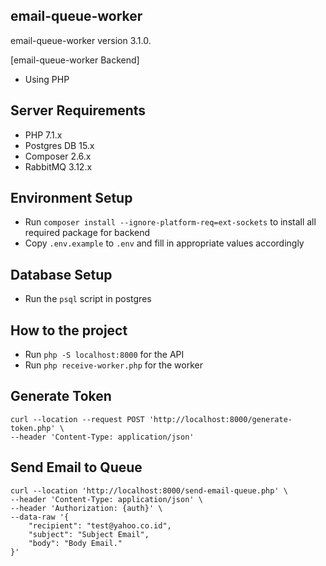 ## email-queue-worker

email-queue-worker version 3.1.0.

[email-queue-worker Backend]

- Using PHP


## Server Requirements

- PHP 7.1.x
- Postgres DB 15.x
- Composer 2.6.x
- RabbitMQ 3.12.x

## Environment Setup

- Run `composer install --ignore-platform-req=ext-sockets` to install all required package for backend
- Copy `.env.example` to `.env` and fill in appropriate values accordingly

## Database Setup

- Run the `psql` script in postgres

## How to the project

- Run `php -S localhost:8000` for the API
- Run `php receive-worker.php` for the worker

## Generate Token

```
curl --location --request POST 'http://localhost:8000/generate-token.php' \
--header 'Content-Type: application/json'
```
## Send Email to Queue

```
curl --location 'http://localhost:8000/send-email-queue.php' \
--header 'Content-Type: application/json' \
--header 'Authorization: {auth}' \
--data-raw '{
    "recipient": "test@yahoo.co.id",
    "subject": "Subject Email",
    "body": "Body Email."
}'
```